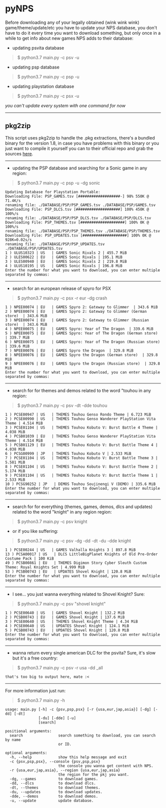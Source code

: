 # pyNPS

Before downloading any of your legally obtained (wink wink wink) game/theme/update/etc you have to update your NPS database, you don't have to do it every time you want to download something, but only once in a while to get info about new games NPS adds to their database:
* updating psvita database
>$ python3.7 main.py -c psv -u
* updating psp database
>$ python3.7 main.py -c psp -u
* updating playstation database
>$ python3.7 main.py -c psx -u

_you can't update every system with one command for now_
******
## pkg2zip
This script uses pkg2zip to handle the .pkg extractions, there's a bundled binary for the version 1.8, in case you have problems with this binary or you just want to compile it yourself you can to their official repo and grab the sources [here](https://github.com/mmozeiko/pkg2zip/releases).
******
* updating the PSP database and searching for a Sonic game in any region:
>$ python3.7 main.py -c psp -u -dg sonic
```
Updating Database for Playstation Portable:
Downloading File: PSP_GAMES.tsv [###################-] 98% 550K @ 71.4K/s
renaming file: ./DATABASE/PSP/PSP_GAMES.tsv ./DATABASE/PSP/GAMES.tsv
Downloading File: PSP_DLCS.tsv [####################] 100% 450K @ 100%/s
renaming file: ./DATABASE/PSP/PSP_DLCS.tsv ./DATABASE/PSP/DLCS.tsv
Downloading File: PSP_THEMES.tsv [####################] 100% 0K @ 100%/s
renaming file: ./DATABASE/PSP/PSP_THEMES.tsv ./DATABASE/PSP/THEMES.tsv
Downloading File: PSP_UPDATES.tsv [####################] 100% 0K @ 928K=0.02s/s
renaming file: ./DATABASE/PSP/PSP_UPDATES.tsv ./DATABASE/PSP/UPDATES.tsv
1 ) ULUS10323 | US   | GAMES Sonic Rivals 2 | 455.7 MiB
2 ) ULES00622 | EU   | GAMES Sonic Rivals | 195.1 MiB
3 ) ULES00940 | EU   | GAMES Sonic Rivals 2 | 219.8 MiB
4 ) ULUS10195 | US   | GAMES Sonic Rivals | 196.8 MiB
Enter the number for what you want to download, you can enter multiple separated by commas:
```
******
* search for an european release of spyro for PSX
>$ python3.7 main.py -c psx -r eur -dg crash
```
1 ) NPEE00074 | EU   | GAMES Spyro 2: Gateway to Glimmer  | 343.6 MiB
2 ) NPEE00074 | EU   | GAMES Spyro 2: Gateway to Glimmer (German store)  | 343.6 MiB
3 ) NPEE00074 | EU   | GAMES Spyro 2: Gateway to Glimmer (Russian store)  | 343.6 MiB
4 ) NPEE00075 | EU   | GAMES Spyro: Year of The Dragon  | 339.6 MiB
5 ) NPEE00075 | EU   | GAMES Spyro: Year of The Dragon (German store)  | 339.7 MiB
6 ) NPEE00075 | EU   | GAMES Spyro: Year of The Dragon (Russian store)  | 339.6 MiB
7 ) NPEE00076 | EU   | GAMES Spyro the Dragon  | 329.8 MiB
8 ) NPEE00076 | EU   | GAMES Spyro the Dragon (German store)  | 329.8 MiB
9 ) NPEE00076 | EU   | GAMES Spyro the Dragon (Russian store)  | 329.8 MiB
Enter the number for what you want to download, you can enter multiple separated by commas:
```
******
* search for for themes and demos related to the word "touhou in any region:
>$ python3.7 main.py -c psv -dt -dde touhou
```
1 ) PCSE00947 | US   | THEMES Touhou Genso Rondo Theme | 6.723 MiB
2 ) PCSE00990 | US   | THEMES Touhou Genso Wanderer PlayStation Vita Theme | 4.514 MiB
3 ) PCSE01104 | US   | THEMES Touhou Kobuto V: Burst Battle 4 Theme | 4.038 MiB
4 ) PCSB01039 | EU   | THEMES Touhou Genso Wanderer PlayStation Vita Theme | 4.514 MiB
5 ) PCSB01129 | EU   | THEMES Touhou Kobuto V: Burst Battle Theme 4 | 4.038 MiB
6 ) PCSG00999 | JP   | THEMES Touhou Kobuto V | 2.533 MiB
7 ) PCSE01104 | US   | THEMES Touhou Kobuto V: Burst Battle Theme 3 | 5.581 MiB
8 ) PCSE01104 | US   | THEMES Touhou Kobuto V: Burst Battle Theme 2 | 5.174 MiB
9 ) PCSE01104 | US   | THEMES Touhou Kobuto V: Burst Battle Theme 1 | 2.533 MiB
10 ) PCSG90252 | JP   | DEMOS Touhou Soujinengi V (DEMO) | 335.6 MiB
Enter the number for what you want to download, you can enter multiple separated by commas:
```
******
* search for for everything (themes, games, demos, dlcs and updates) related to the word "knight" in any region region:
>$ python3.7 main.py -c psv knight
* or if you like suffering:
>$ python3.7 main.py -c psv -dg -dd -dt -du -dde knight
```
1 ) PCSE00244 | US   | GAMES Valhalla Knights 3 | 897.8 MiB
13 ) PCSA00017 | US   | DLCS LittleBigPlanet Knights of Old Pre-Order Costume Pack | 100 KiB
49 ) PCSB00861 | EU   | THEMES Digimon Story Cyber Sleuth Custom Theme: Royal Knights Set | 4.999 MiB
53 ) PCSB00743 | EU   | UPDATES Shovel Knight | 120.8 MiB
Enter the number for what you want to download, you can enter multiple separated by commas:
```
******
* I see... you just wanna everything related to Shovel Knight? Sure:
>$ python3.7 main.py -c psv "shovel knight"
```
1 ) PCSE00640 | US   | GAMES Shovel Knight | 132.2 MiB
2 ) PCSB00743 | EU   | GAMES Shovel Knight | 137.6 MiB
3 ) PCSE00640 | US   | THEMES Shovel Knight Theme | 4.34 MiB
4 ) PCSE00640 | US   | UPDATES Shovel Knight | 124.1 MiB
5 ) PCSB00743 | EU   | UPDATES Shovel Knight | 120.8 MiB
Enter the number for what you want to download, you can enter multiple separated by commas:
```
******
* wanna return every single american DLC for the psvita? Sure, it's slow but it's a free country:
>$ python3.7 main.py -c psv -r usa -dd _all
```
that's too big to output here, mate :<
```
******


For more information just run:
>$ python3.7 main.py -h

```
usage: main.py [-h] -c {psv,psp,psx} [-r {usa,eur,jap,asia}] [-dg] [-dd] [-dt]
               [-du] [-dde] [-u]
               [search]

positional arguments:
  search                search something to download, you can search by name
                        or ID.

optional arguments:
  -h, --help            show this help message and exit
  -c {psv,psp,psx}, --console {psv,psp,psx}
                        the console you wanna get content with NPS.
  -r {usa,eur,jap,asia}, --region {usa,eur,jap,asia}
                        the region for the pkj you want.
  -dg, --games          to download games.
  -dd, --dlcs           to download dlcs.
  -dt, --themes         to download themes.
  -du, --updates        to download updates.
  -dde, --demos         to download demos.
  -u, --update          update database.
```
